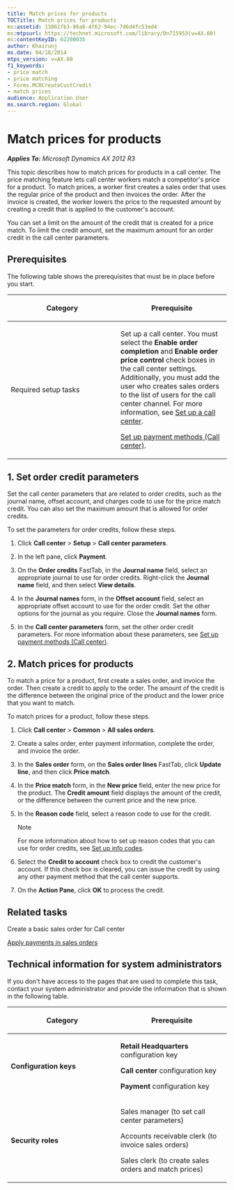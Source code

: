 ```yaml
---
title: Match prices for products
TOCTitle: Match prices for products
ms:assetid: 13061fb3-96a8-4f62-94ec-7d6d4fc53ed4
ms:mtpsurl: https://technet.microsoft.com/library/Dn715953(v=AX.60)
ms:contentKeyID: 62200035
author: Khairunj
ms.date: 04/18/2014
mtps_version: v=AX.60
f1_keywords:
- price match
- price matching
- Forms.MCRCreateCustCredit
- match prices
audience: Application User
ms.search.region: Global
---
```


# Match prices for products 


_**Applies To:** Microsoft Dynamics AX 2012 R3_

This topic describes how to match prices for products in a call center. The price matching feature lets call center workers match a competitor's price for a product. To match prices, a worker first creates a sales order that uses the regular price of the product and then invoices the order. After the invoice is created, the worker lowers the price to the requested amount by creating a credit that is applied to the customer's account.

You can set a limit on the amount of the credit that is created for a price match. To limit the credit amount, set the maximum amount for an order credit in the call center parameters.

## Prerequisites

The following table shows the prerequisites that must be in place before you start.

<table>
<colgroup>
<col style="width: 50%" />
<col style="width: 50%" />
</colgroup>
<thead>
<tr class="header">
<th><p>Category</p></th>
<th><p>Prerequisite</p></th>
</tr>
</thead>
<tbody>
<tr class="odd">
<td><p>Required setup tasks</p></td>
<td><p>Set up a call center. You must select the <strong>Enable order completion</strong> and <strong>Enable order price control</strong> check boxes in the call center settings. Additionally, you must add the user who creates sales orders to the list of users for the call center channel. For more information, see <a href="set-up-a-call-center.md">Set up a call center</a>.</p>
<p><a href="set-up-payment-methods-call-center.md">Set up payment methods (Call center)</a>.</p></td>
</tr>
</tbody>
</table>


## 1\. Set order credit parameters

Set the call center parameters that are related to order credits, such as the journal name, offset account, and charges code to use for the price match credit. You can also set the maximum amount that is allowed for order credits.

To set the parameters for order credits, follow these steps.

1.  Click **Call center** \> **Setup** \> **Call center parameters**.

2.  In the left pane, click **Payment**.

3.  On the **Order credits** FastTab, in the **Journal name** field, select an appropriate journal to use for order credits. Right-click the **Journal name** field, and then select **View details**.

4.  In the **Journal names** form, in the **Offset account** field, select an appropriate offset account to use for the order credit. Set the other options for the journal as you require. Close the **Journal names** form.

5.  In the **Call center parameters** form, set the other order credit parameters. For more information about these parameters, see [Set up payment methods (Call center)](set-up-payment-methods-call-center.md).

## 2\. Match prices for products

To match a price for a product, first create a sales order, and invoice the order. Then create a credit to apply to the order. The amount of the credit is the difference between the original price of the product and the lower price that you want to match.

To match prices for a product, follow these steps.

1.  Click **Call center** \> **Common** \> **All sales orders**.

2.  Create a sales order, enter payment information, complete the order, and invoice the order.

3.  In the **Sales order** form, on the **Sales order lines** FastTab, click **Update line**, and then click **Price match**.

4.  In the **Price match** form, in the **New price** field, enter the new price for the product. The **Credit amount** field displays the amount of the credit, or the difference between the current price and the new price.

5.  In the **Reason code** field, select a reason code to use for the credit.
    

    > [!NOTE]
    > <P>For more information about how to set up reason codes that you can use for order credits, see <A href="set-up-info-codes.md">Set up info codes</A>.</P>



6.  Select the **Credit to account** check box to credit the customer's account. If this check box is cleared, you can issue the credit by using any other payment method that the call center supports.

7.  On the **Action Pane**, click **OK** to process the credit.

## Related tasks

Create a basic sales order for Call center

[Apply payments in sales orders](apply-payments-in-sales-orders.md)

## Technical information for system administrators

If you don't have access to the pages that are used to complete this task, contact your system administrator and provide the information that is shown in the following table.

<table>
<colgroup>
<col style="width: 50%" />
<col style="width: 50%" />
</colgroup>
<thead>
<tr class="header">
<th><p>Category</p></th>
<th><p>Prerequisite</p></th>
</tr>
</thead>
<tbody>
<tr class="odd">
<td><p><strong>Configuration keys</strong></p></td>
<td><p><strong>Retail Headquarters</strong> configuration key</p>
<p><strong>Call center</strong> configuration key</p>
<p><strong>Payment</strong> configuration key</p></td>
</tr>
<tr class="even">
<td><p><strong>Security roles</strong></p></td>
<td><p>Sales manager (to set call center parameters)</p>
<p>Accounts receivable clerk (to invoice sales orders)</p>
<p>Sales clerk (to create sales orders and match prices)</p></td>
</tr>
</tbody>
</table>

  


